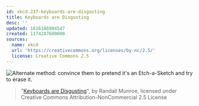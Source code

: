 ```yaml
---
id: xkcd.237-keyboards-are-disgusting
title: Keyboards are Disgusting
desc: ''
updated: 1616186984547
created: 1174287600000
sources:
  name: xkcd
  url: 'https://creativecommons.org/licenses/by-nc/2.5/'
  license: Creative Commons 2.5
---
```

![Alternate method: convince them to pretend it's an Etch-a-Sketch and try to erase it.](https://imgs.xkcd.com/comics/keyboards_are_disgusting.png)
> "[Keyboards are Disgusting](https://xkcd.com/237/)", by Randall Munroe, licensed under Creative Commons Attribution-NonCommercial 2.5 License
